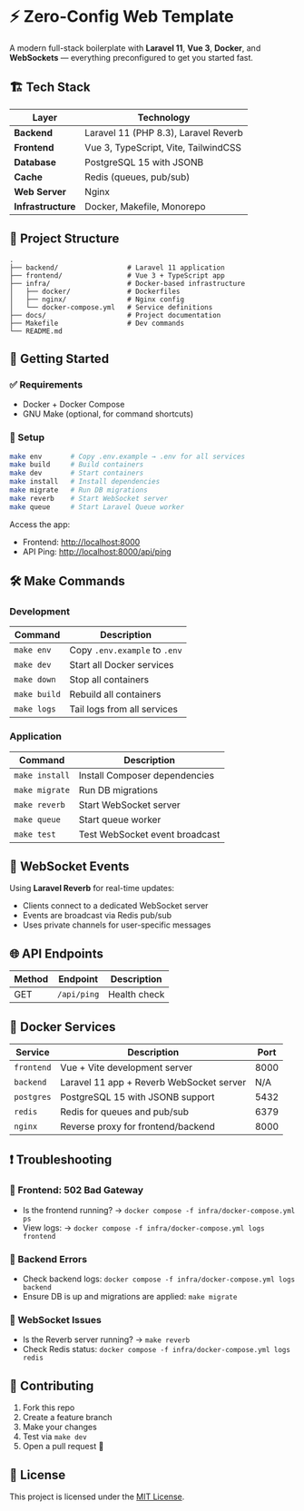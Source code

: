 # ⚡ Zero-Config Web Template

A modern full-stack boilerplate with **Laravel 11**, **Vue 3**, **Docker**, and **WebSockets** — everything preconfigured to get you started fast.

## 🏗️ Tech Stack

| Layer              | Technology                                  |
| ------------------ | ------------------------------------------- |
| **Backend**        | Laravel 11 (PHP 8.3), Laravel Reverb        |
| **Frontend**       | Vue 3, TypeScript, Vite, TailwindCSS        |
| **Database**       | PostgreSQL 15 with JSONB                    |
| **Cache**          | Redis (queues, pub/sub)                     |
| **Web Server**     | Nginx                                       |
| **Infrastructure** | Docker, Makefile, Monorepo                  |

## 📁 Project Structure

```
.
├── backend/                 # Laravel 11 application
├── frontend/                # Vue 3 + TypeScript app
├── infra/                   # Docker-based infrastructure
│   ├── docker/              # Dockerfiles
│   ├── nginx/               # Nginx config
│   └── docker-compose.yml   # Service definitions
├── docs/                    # Project documentation
├── Makefile                 # Dev commands
└── README.md
```

## 🚀 Getting Started

### ✅ Requirements

* Docker + Docker Compose
* GNU Make (optional, for command shortcuts)

### 🧰 Setup

```bash
make env       # Copy .env.example → .env for all services
make build     # Build containers
make dev       # Start containers
make install   # Install dependencies
make migrate   # Run DB migrations
make reverb    # Start WebSocket server
make queue     # Start Laravel Queue worker
```

Access the app:

* Frontend: [http://localhost:8000](http://localhost:8000)
* API Ping: [http://localhost:8000/api/ping](http://localhost:8000/api/ping)

## 🛠️ Make Commands

### Development

| Command      | Description                   |
| ------------ | ----------------------------- |
| `make env`   | Copy `.env.example` to `.env` |
| `make dev`   | Start all Docker services     |
| `make down`  | Stop all containers           |
| `make build` | Rebuild all containers        |
| `make logs`  | Tail logs from all services   |

### Application

| Command        | Description                    |
| -------------- | ------------------------------ |
| `make install` | Install Composer dependencies  |
| `make migrate` | Run DB migrations              |
| `make reverb`  | Start WebSocket server         |
| `make queue`   | Start queue worker             |
| `make test`    | Test WebSocket event broadcast |

## 🔌 WebSocket Events

Using **Laravel Reverb** for real-time updates:

* Clients connect to a dedicated WebSocket server
* Events are broadcast via Redis pub/sub
* Uses private channels for user-specific messages

## 🌐 API Endpoints

| Method | Endpoint    | Description  |
| ------ | ----------- | ------------ |
| GET    | `/api/ping` | Health check |

## 🐳 Docker Services

| Service    | Description                              | Port |
| ---------- | ---------------------------------------- | ---- |
| `frontend` | Vue + Vite development server            | 8000 |
| `backend`  | Laravel 11 app + Reverb WebSocket server | N/A  |
| `postgres` | PostgreSQL 15 with JSONB support         | 5432 |
| `redis`    | Redis for queues and pub/sub             | 6379 |
| `nginx`    | Reverse proxy for frontend/backend       | 8000 |

## ❗ Troubleshooting

### 🧩 Frontend: 502 Bad Gateway

* Is the frontend running? → `docker compose -f infra/docker-compose.yml ps`
* View logs: → `docker compose -f infra/docker-compose.yml logs frontend`

### 🐘 Backend Errors

* Check backend logs: `docker compose -f infra/docker-compose.yml logs backend`
* Ensure DB is up and migrations are applied: `make migrate`

### 🔌 WebSocket Issues

* Is the Reverb server running? → `make reverb`
* Check Redis status: `docker compose -f infra/docker-compose.yml logs redis`

## 🤝 Contributing

1. Fork this repo
2. Create a feature branch
3. Make your changes
4. Test via `make dev`
5. Open a pull request 🚀

## 📄 License

This project is licensed under the [MIT License](LICENSE).
